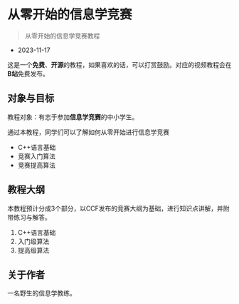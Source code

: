 # 从零开始的信息学竞赛
> 从零开始的信息学竞赛教程

- 2023-11-17

这是一个**免费**、**开源**的教程，如果喜欢的话，可以打赏鼓励。对应的视频教程会在**B站**免费发布。

## 对象与目标

教程对象：有志于参加**信息学竞赛**的中小学生。

通过本教程，同学们可以了解如何从零开始进行信息学竞赛

- C++语言基础
- 竞赛入门算法
- 竞赛提高算法

## 教程大纲

本教程预计分成3个部分，以CCF发布的竞赛大纲为基础，进行知识点讲解，并附带练习与解答。

1. C++语言基础
2. 入门级算法
3. 提高级算法

## 关于作者

一名野生的信息学教练。



